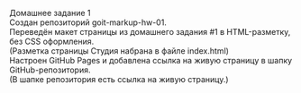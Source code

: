 Домашнее задание 1</br>
Создан репозиторий goit-markup-hw-01.</br>
Переведён макет страницы из домашнего задания #1 в HTML-разметку, без CSS оформления.</br>
(Разметка страницы Студия набрана в файле index.html)</br>
Настроен GitHub Pages и добавлена ссылка на живую страницу в шапку GitHub-репозитория.</br>
(В шапке репозитория есть ссылка на живую страницу.)
